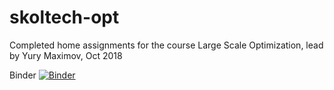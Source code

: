 # skoltech-opt
Completed home assignments for the course Large Scale Optimization, lead by Yury Maximov, Oct 2018

Binder [![Binder](https://mybinder.org/badge_logo.svg)](https://mybinder.org/v2/gh/andreyzharkov/skoltech-opt/reprodusible)
